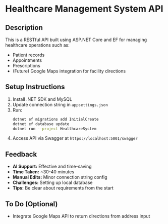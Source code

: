 # Healthcare Management System API

## Description
This is a RESTful API built using ASP.NET Core and EF for managing healthcare operations such as:
- Patient records
- Appointments
- Prescriptions
- (Future) Google Maps integration for facility directions

## Setup Instructions
1. Install .NET SDK and MySQL
2. Update connection string in `appsettings.json`
3. Run:
   ```sh
   dotnet ef migrations add InitialCreate
   dotnet ef database update
   dotnet run --project HealthcareSystem
   ```
4. Access API via Swagger at `https://localhost:5001/swagger`

## Feedback
- **AI Support:** Effective and time-saving
- **Time Taken:** ~30-40 minutes
- **Manual Edits:** Minor connection string config
- **Challenges:** Setting up local database
- **Tips:** Be clear about requirements from the start

## To Do (Optional)
- Integrate Google Maps API to return directions from address input

